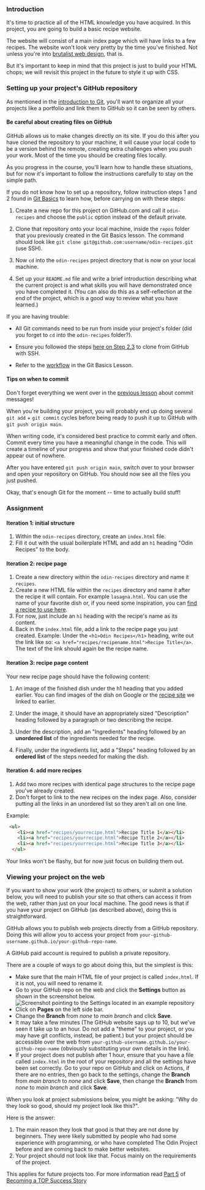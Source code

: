 ### Introduction

It's time to practice all of the HTML knowledge you have acquired. In this project, you are going to build a basic recipe website.

The website will consist of a main index page which will have links to a few recipes. The website won't look very pretty by the time you've finished. Not unless you're into [brutalist web design](https://brutalistwebsites.com/), that is.

But it's important to keep in mind that this project is just to build your HTML chops; we will revisit this project in the future to style it up with CSS.

### Setting up your project's GitHub repository

As mentioned in the [introduction to Git](https://www.theodinproject.com/paths/foundations/courses/foundations/lessons/introduction-to-git), you'll want to organize all your projects like a portfolio and link them to GitHub so it can be seen by others.

<div class="lesson-note lesson-note--warning" markdown="1">
<h4>Be careful about creating files on GitHub</h4>
GitHub allows us to make changes directly on its site. If you do this after you have cloned the repository to your machine, it will cause your local code to be a version behind the remote, creating extra challenges when you push your work. Most of the time you should be creating files locally. 

 As you progress in the course, you'll learn how to handle these situations, but for now it's important to follow the instructions carefully to stay on the simple path.
</div>

If you do not know how to set up a repository, follow instruction steps 1 and 2 found in [Git Basics](https://www.theodinproject.com/paths/foundations/courses/foundations/lessons/git-basics) to learn how, before carrying on with these steps:

1. Create a new repo for this project on GitHub.com and call it `odin-recipes` and choose the `public` option instead of the default private.

1. Clone that repository onto your local machine, inside the `repos` folder that you previously created in the Git Basics lesson. The command should look like `git clone git@github.com:username/odin-recipes.git` (use SSH).

1. Now `cd` into the `odin-recipes` project directory that is now on your local machine.

1. Set up your `README.md` file and write a brief introduction describing what the current project is and what skills you will have demonstrated once you have completed it. (You can also do this as a self-reflection at the end of the project, which is a good way to review what you have learned.)

If you are having trouble:

- All Git commands need to be run from inside your project's folder (did you forget to `cd` into the `odin-recipes` folder?).

- Ensure you followed the steps [here on Step 2.3](/paths/foundations/courses/foundations/lessons/setting-up-git#step-2-configure-git-and-github) to clone from GitHub with SSH.

- Refer to the [workflow](https://www.theodinproject.com/paths/foundations/courses/foundations/lessons/git-basics) in the Git Basics Lesson.

#### Tips on when to commit
Don't forget everything we went over in the [previous lesson](https://www.theodinproject.com/paths/foundations/courses/foundations/lessons/commit-messages) about commit messages!

When you're building your project, you will probably end up doing several `git add` + `git commit` cycles before being ready to push it up to GitHub with `git push origin main`.

When writing code, it's considered best practice to commit early and often. Commit every time you have a meaningful change in the code. This will create a timeline of your progress and show that your finished code didn't appear out of nowhere.

After you have entered `git push origin main`, switch over to your browser and open your repository on GitHub. You should now see all the files you just pushed.

Okay, that's enough Git for the moment -- time to actually build stuff!

### Assignment

<div class="lesson-content__panel" markdown="1">

#### Iteration 1: initial structure

1. Within the `odin-recipes` directory, create an `index.html` file.
1. Fill it out with the usual boilerplate HTML and add an `h1` heading "Odin Recipes" to the body.

#### Iteration 2:  recipe page

1. Create a new directory within the `odin-recipes` directory and name it `recipes`.
1. Create a new HTML file within the  `recipes` directory and name it after the recipe it will contain. For example `lasagna.html`. You can use the name of your favorite dish or, if you need some inspiration, you can [find a recipe to use here](https://www.allrecipes.com/).
1. For now, just include an `h1` heading with the recipe's name as its content.
1. Back in the `index.html` file, add a link to the recipe page you just created. Example: Under the `<h1>Odin Recipes</h1>` heading, write out the link like so: `<a href="recipes/recipename.html">Recipe Title</a>`. The text of the link should again be the recipe name.

#### Iteration 3:  recipe page content

Your new recipe page should have the following content:

1. An image of the finished dish under the h1 heading that you added earlier. You can find images of the dish on Google or the [recipe site](https://www.allrecipes.com/) we linked to earlier.

1. Under the image, it should have an appropriately sized "Description" heading followed by a paragraph or two describing the recipe.

1. Under the description, add an "Ingredients" heading followed by an **unordered list** of the ingredients needed for the recipe.

1. Finally, under the ingredients list, add a "Steps" heading followed by an **ordered list** of the steps needed for making the dish.

#### Iteration 4: add more recipes

1. Add two more recipes with identical page structures to the recipe page you've already created.
1. Don't forget to link to the new recipes on the index page. Also, consider putting all the links in an unordered list so they aren't all on one line. 

Example:

```html 
 <ul>
    <li><a href="recipes/yourrecipe.html">Recipe Title 1</a></li>
    <li><a href="recipes/yourrecipe.html">Recipe Title 2</a></li>
    <li><a href="recipes/yourrecipe.html">Recipe Title 3</a></li>
  </ul>
```
  
Your links won't be flashy, but for now just focus on building them out.
</div>

### Viewing your project on the web

If you want to show your work (the project) to others, or submit a solution below, you will need to publish your site so that others can access it from the web, rather than just on your local machine. The good news is that if you have your project on GitHub (as described above), doing this is straightforward.

GitHub allows you to publish web projects directly from a GitHub repository. Doing this will allow you to access your project from `your-github-username.github.io/your-github-repo-name`.

<div class="lesson-note">
A GitHub paid account is required to publish a private repository.
</div>

There are a couple of ways to go about doing this, but the simplest is this:

- Make sure that the main HTML file of your project is called `index.html`. If it is not, you will need to rename it.
- Go to your GitHub repo on the web and click the **Settings** button as shown in the screenshot below.
    ![Screenshot pointing to the Settings located in an example repository](https://cdn.statically.io/gh/TheOdinProject/curriculum/90b1a362af0bb8635af9593cd8911c9aefb68569/foundations/html_css/html-foundations/imgs/01.png)
- Click on **Pages** on the left side bar.
- Change the **Branch** from _none_ to _main branch_ and click **Save**. 
- It may take a few minutes (The GitHub website says up to 10, but we've seen it take up to an hour. Do not add a "theme" to your project, or you may have git conflicts, instead, be patient.) but your project should be accessible over the web from `your-github-username.github.io/your-github-repo-name` (obviously substituting your own details in the link).
- If your project does not publish after 1 hour, ensure that you have a file called `index.html` in the root of your repository and all the settings have been set correctly.  Go to your repo on GitHub and click on Actions, if there are no entries, then go back to the settings, change the **Branch** from _main branch_ to _none_ and click **Save**, then change the **Branch** from _none_ to _main branch_ and click **Save**.

<div class="lesson-note" markdown="1">
When you look at project submissions below, you might be asking:
"Why do they look so good, should my project look like this?".

Here is the answer:

1. The main reason they look that good is that they are not done by beginners. They were likely submitted by people who had some experience with programming, or who have completed The Odin Project before and are coming back to make better websites.
1. Your project should not look like that. Focus mainly on the requirements of the project.

This applies for future projects too.
For more information read [Part 5](https://dev.to/theodinproject/learning-code-f56) of [Becoming a TOP Success Story](https://dev.to/theodinproject/becoming-a-top-success-story-mindset-3dp2)
</div>

